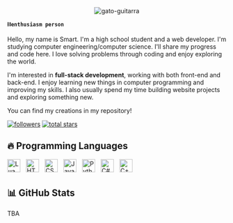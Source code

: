 <div align="center">
    <img src="https://github.com/user-attachments/assets/ce364498-ba21-44d8-9b9e-78e1e9938db6" alt="gato-guitarra">
</div>

**`⛓️enthusiasm person`**
    
Hello, my name is Smart. I'm a high school student and a web developer. I'm studying computer engineering/computer science. I'll share my progress and code here. I love solving problems through coding and enjoy exploring the world.

I'm interested in **full-stack development**, working with both front-end and back-end. I enjoy learning new things in computer programming and improving my skills. I also usually spend my time building website projects and exploring something new.

You can find my creations in my repository!

<p align="left">
    <a href="https://github.com/smart007sootprasert?tab=followers"><img alt="followers" title="Follow me on Github" src="https://custom-icon-badges.demolab.com/github/followers/smart007sootprasert?color=236ad3&labelColor=1155ba&style=for-the-badge&logo=person-add&label=Follow&logoColor=white"/></a>
    <a href="https://github.com/smart007sootprasert?tab=repositories&sort=stargazers"><img alt="total stars" title="Total stars on GitHub" src="https://custom-icon-badges.demolab.com/github/stars/smart007sootprasert?color=55960c&style=for-the-badge&labelColor=488207&logo=star"/></a>
</p>

## 🔥 Programming Languages
<img align="left" alt="Lua" width="30px" style="padding-right:10px;" src="https://cdn.jsdelivr.net/gh/devicons/devicon/icons/lua/lua-original.svg" />
<img align="left" alt="HTML5" width="30px" style="padding-right:10px;" src="https://cdn.jsdelivr.net/gh/devicons/devicon/icons/html5/html5-plain.svg" />
<img align="left" alt="CSS3" width="30px" style="padding-right:10px;" src="https://cdn.jsdelivr.net/gh/devicons/devicon/icons/css3/css3-original.svg" />
<img align="left" alt="JavaScript" width="30px" style="padding-right:10px;" src="https://cdn.jsdelivr.net/gh/devicons/devicon/icons/javascript/javascript-plain.svg" />
<img align="left" alt="Python" width="30px" style="padding-right:10px;" src="https://cdn.jsdelivr.net/gh/devicons/devicon/icons/python/python-plain.svg" />
<img align="left" alt="C#" width="30px" style="padding-right:10px;" src="https://cdn.jsdelivr.net/gh/devicons/devicon/icons/csharp/csharp-original.svg" />
<img align="left" alt="C++" width="30px" style="padding-right:10px;" src="https://cdn.jsdelivr.net/gh/devicons/devicon/icons/cplusplus/cplusplus-line.svg" />

<br /><br />

## 📊 GitHub Stats

TBA
